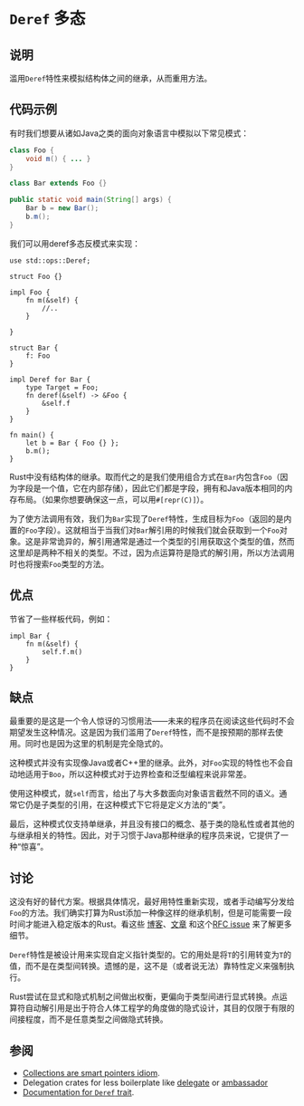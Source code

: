 # `Deref` 多态

## 说明

滥用`Deref`特性来模拟结构体之间的继承，从而重用方法。

## 代码示例

有时我们想要从诸如Java之类的面向对象语言中模拟以下常见模式：

```java
class Foo {
    void m() { ... }
}

class Bar extends Foo {}

public static void main(String[] args) {
    Bar b = new Bar();
    b.m();
}
```

我们可以用deref多态反模式来实现：

```rust,ignore
use std::ops::Deref;

struct Foo {}

impl Foo {
    fn m(&self) {
        //..
    }

}

struct Bar {
    f: Foo
}

impl Deref for Bar {
    type Target = Foo;
    fn deref(&self) -> &Foo {
        &self.f
    }
}

fn main() {
    let b = Bar { Foo {} };
    b.m();
}
```

Rust中没有结构体的继承。取而代之的是我们使用组合方式在`Bar`内包含`Foo`（因为字段是一个值，它在内部存储），因此它们都是字段，拥有和Java版本相同的内存布局。（如果你想要确保这一点，可以用`#[repr(C)]`）。

为了使方法调用有效，我们为`Bar`实现了`Deref`特性，生成目标为`Foo`（返回的是内置的`Foo`字段）。这就相当于当我们对`Bar`解引用的时候我们就会获取到一个`Foo`对象。这是非常诡异的，解引用通常是通过一个类型的引用获取这个类型的值，然而这里却是两种不相关的类型。不过，因为点运算符是隐式的解引用，所以方法调用时也将搜索`Foo`类型的方法。

## 优点

节省了一些样板代码，例如：

```rust,ignore
impl Bar {
    fn m(&self) {
        self.f.m()
    }
}
```

## 缺点

最重要的是这是一个令人惊讶的习惯用法——未来的程序员在阅读这些代码时不会期望发生这种情况。这是因为我们滥用了`Deref`特性，而不是按预期的那样去使用。同时也是因为这里的机制是完全隐式的。

这种模式并没有实现像Java或者C++里的继承。此外，对`Foo`实现的特性也不会自动地适用于`Boo`，所以这种模式对于边界检查和泛型编程来说非常差。

使用这种模式，就`self`而言，给出了与大多数面向对象语言截然不同的语义。通常它仍是子类型的引用，在这种模式下它将是定义方法的“类”。

最后，这种模式仅支持单继承，并且没有接口的概念、基于类的隐私性或者其他的与继承相关的特性。因此，对于习惯于Java那种继承的程序员来说，它提供了一种“惊喜”。

## 讨论

这没有好的替代方案。根据具体情况，最好用特性重新实现，或者手动编写分发给`Foo`的方法。我们确实打算为Rust添加一种像这样的继承机制，但是可能需要一段时间才能进入稳定版本的Rust。看这些 [博客](http://aturon.github.io/blog/2015/09/18/reuse/)、[文章](http://smallcultfollowing.com/babysteps/blog/2015/10/08/virtual-structs-part-4-extended-enums-and-thin-traits/) 和这个[RFC issue](https://github.com/rust-lang/rfcs/issues/349) 来了解更多细节。

`Deref`特性是被设计用来实现自定义指针类型的。它的用处是将`T`的引用转变为`T`的值，而不是在类型间转换。遗憾的是，这不是（或者说无法）靠特性定义来强制执行。


Rust尝试在显式和隐式机制之间做出权衡，更偏向于类型间进行显式转换。点运算符自动解引用是出于符合人体工程学的角度做的隐式设计，其目的仅限于有限的间接程度，而不是任意类型之间做隐式转换。

## 参阅

- [Collections are smart pointers idiom](../idioms/deref.md).
- Delegation crates for less boilerplate like [delegate](https://crates.io/crates/delegate)
  or [ambassador](https://crates.io/crates/ambassador)
- [Documentation for `Deref` trait](https://doc.rust-lang.org/std/ops/trait.Deref.html).
